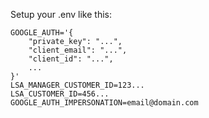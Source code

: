 Setup your .env like this:

```
GOOGLE_AUTH='{
	"private_key": "...",
	"client_email": "...",
	"client_id": "...",
	...
}'
LSA_MANAGER_CUSTOMER_ID=123...
LSA_CUSTOMER_ID=456...
GOOGLE_AUTH_IMPERSONATION=email@domain.com
```
